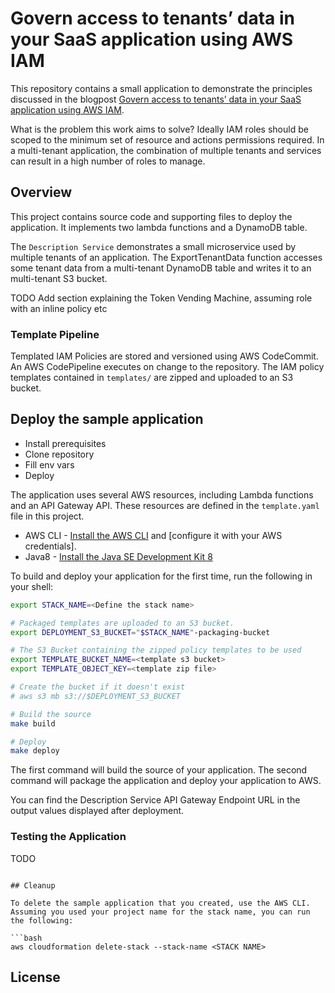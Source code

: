 # Govern access to tenants’ data in your SaaS application using AWS IAM

This repository contains a small application to demonstrate the principles discussed in the blogpost [Govern access to tenants’ data in your SaaS application using AWS IAM]().

What is the problem this work aims to solve? Ideally IAM roles should be scoped to the minimum set of resource and actions permissions required. In a multi-tenant application, the combination of multiple tenants and services can result in a high number of roles to manage.

## Overview

This project contains source code and supporting files to deploy the application. It implements two lambda functions and a DynamoDB table.

The `Description Service` demonstrates a small microservice used by multiple tenants of an application. The ExportTenantData function accesses some tenant data from a multi-tenant DynamoDB table and writes it to an multi-tenant S3 bucket.

TODO Add section explaining the Token Vending Machine, assuming role with an inline policy etc

### Template Pipeline

Templated IAM Policies are stored and versioned using AWS CodeCommit.
An AWS CodePipeline executes on change to the repository.
The IAM policy templates contained in `templates/` are zipped and uploaded to an S3 bucket.

## Deploy the sample application

- Install prerequisites
- Clone repository
- Fill env vars
- Deploy

The application uses several AWS resources, including Lambda functions and an API Gateway API. These resources are defined in the `template.yaml` file in this project.

- AWS CLI - [Install the AWS CLI](https://docs.aws.amazon.com/cli/latest/userguide/cli-chap-install.html) and [configure it with your AWS credentials].
- Java8 - [Install the Java SE Development Kit 8](http://www.oracle.com/technetwork/java/javase/downloads/jdk8-downloads-2133151.html)

To build and deploy your application for the first time, run the following in your shell:

```bash
export STACK_NAME=<Define the stack name>

# Packaged templates are uploaded to an S3 bucket.
export DEPLOYMENT_S3_BUCKET="$STACK_NAME"-packaging-bucket

# The S3 Bucket containing the zipped policy templates to be used
export TEMPLATE_BUCKET_NAME=<template s3 bucket>
export TEMPLATE_OBJECT_KEY=<template zip file>

# Create the bucket if it doesn't exist
# aws s3 mb s3://$DEPLOYMENT_S3_BUCKET

# Build the source
make build

# Deploy
make deploy
```

The first command will build the source of your application.
The second command will package the application and deploy your application to AWS.

You can find the Description Service API Gateway Endpoint URL in the output values displayed after deployment.

### Testing the Application

TODO

```

## Cleanup

To delete the sample application that you created, use the AWS CLI. Assuming you used your project name for the stack name, you can run the following:

```bash
aws cloudformation delete-stack --stack-name <STACK NAME>
```

## License

